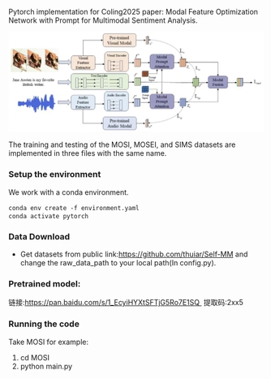 Pytorch implementation for Coling2025 paper: Modal Feature Optimization Network with Prompt for Multimodal Sentiment Analysis.

![Image text](https://github.com/123sprouting/MFON/blob/main/MFON-structure.jpg)



The training and testing of the MOSI, MOSEI, and SIMS datasets are implemented in three files with the same name.

### Setup the environment

We work with a conda environment.

```
conda env create -f environment.yaml
conda activate pytorch
```

### Data Download

- Get datasets from public link:https://github.com/thuiar/Self-MM and  change the raw_data_path  to your local path(In config.py).
### Pretrained model:
链接:https://pan.baidu.com/s/1_EcyiHYXtSFTjG5Ro7E1SQ 
提取码:2xx5

### Running the code

Take MOSI for example:
1. cd MOSI
2. python main.py 
